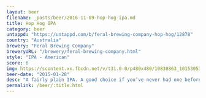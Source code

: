 ```yaml
---
layout: beer
filename: _posts/beer/2016-11-09-hop-hog-ipa.md
title: Hop Hog IPA
category: beer
untappd: "https://untappd.com/b/feral-brewing-company-hop-hog/12878"
country: "Australia"
brewery: "Feral Brewing Company"
breweryURL: "/brewery/feral-brewing-company.html"
style: "IPA - American"
score: 6
img: https://scontent.xx.fbcdn.net/v/t31.0-0/p480x480/10830863_10153053839443745_1628460253644107712_o.jpg?_nc_cat=105&_nc_ohc=xMJYy5dzEr0AQnd9iL6SyUiXH14CgGqQ03khCB-zoLanAv6-VCHkiyOnA&_nc_ht=scontent.xx&oh=15efe1b0c44bb4b07265ba6d229c0047&oe=5E47398D
beer-date: "2015-01-28"
desc: "A fairly plain IPA. A good choice if you’ve never had one before"
permalink: /beer/:title.html
---
```

